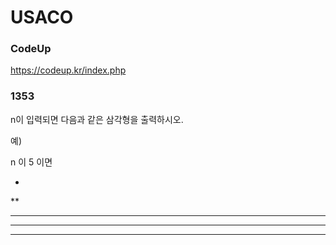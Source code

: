 # USACO

### CodeUp 
https://codeup.kr/index.php

### 1353
n이 입력되면 다음과 같은 삼각형을 출력하시오.

예)

n 이 5 이면

 *
 **
 ***
 ****
 *****
